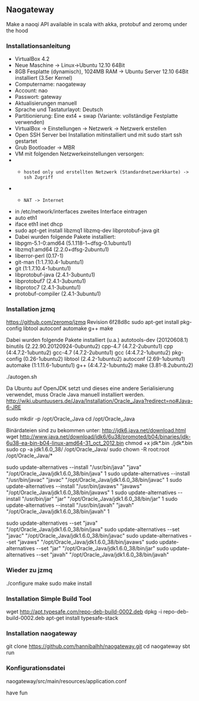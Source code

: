 ## Naogateway

Make a naoqi API available in scala with akka, protobuf and zeromq under the hood

### Installationsanleitung 

- VirtualBox 4.2
- Neue Maschine -> Linux->Ubuntu 12.10 64Bit
- 8GB Fesplatte (dynamisch), 1024MB RAM -> Ubuntu Server 12.10 64Bit installiert (3.5er Kernel)
- Computername: naogateway
- Account: nao
- Passwort: gateway
- Aktualisierungen manuell
- Sprache und Tastaturlayot: Deutsch
- Partitionierung: Eine ext4 + swap (Variante: vollständige Festplatte verwenden)
- VirtualBox -> Einstellungen -> Netzwerk -> Netzwerk erstellen
- Open SSH Server bei Installation mitinstalliert und mit sudo start ssh gestartet
- Grub Bootloader -> MBR
- VM mit folgenden Netzwerkeinstellungen versorgen:
- - 	hosted only und erstellten Netzwerk (Standardnetzwerkkarte) -> ssh Zugriff
- - 	NAT -> Internet
- in /etc/network/interfaces zweites Interface eintragen
-  auto eth1
-  iface eth1 inet dhcp
- sudo apt-get install libzmq1 libzmq-dev libprotobuf-java git
- Dabei wurden folgende Pakete installiert:
- libpgm-5.1-0:amd64 (5.1.118-1~dfsg-0.1ubuntu1)
- libzmq1:amd64 (2.2.0+dfsg-2ubuntu1)
- liberror-perl (0.17-1)
- git-man (1:1.7.10.4-1ubuntu1)
- git (1:1.7.10.4-1ubuntu1)
- libprotobuf-java (2.4.1-3ubuntu1)
- libprotobuf7 (2.4.1-3ubuntu1)
- libprotoc7 (2.4.1-3ubuntu1)
- protobuf-compiler (2.4.1-3ubuntu1)

### Installation jzmq
https://github.com/zeromq/jzmq Revision 6f28d8c
sudo apt-get install pkg-config libtool autoconf automake g++ make

Dabei wurden folgende Pakete installiert (u.a.)
autotools-dev (20120608.1)
binutils (2.22.90.20120924-0ubuntu2)
cpp-4.7 (4.7.2-2ubuntu1)
cpp (4:4.7.2-1ubuntu2)
gcc-4.7 (4.7.2-2ubuntu1)
gcc (4:4.7.2-1ubuntu2)
pkg-config (0.26-1ubuntu2)
libtool (2.4.2-1ubuntu2)
autoconf (2.69-1ubuntu1)
automake (1:1.11.6-1ubuntu1)
g++ (4:4.7.2-1ubuntu2)
make (3.81-8.2ubuntu2)

./autogen.sh

Da Ubuntu auf OpenJDK setzt und dieses eine andere Serialisierung verwendet, 
muss Oracle Java manuell installiert werden.
http://wiki.ubuntuusers.de/Java/Installation/Oracle_Java?redirect=no#Java-6-JRE

sudo mkdir -p /opt/Oracle_Java 
cd /opt/Oracle_Java 

Binärdateien sind zu bekommen unter:
http://jdk6.java.net/download.html
wget http://www.java.net/download/jdk6/6u38/promoted/b04/binaries/jdk-6u38-ea-bin-b04-linux-amd64-31_oct_2012.bin
chmod +x jdk*.bin
./jdk*.bin
sudo cp -a jdk1.6.0_38/ /opt/Oracle_Java/
sudo chown -R root:root /opt/Oracle_Java/* 

sudo update-alternatives --install "/usr/bin/java" "java" "/opt/Oracle_Java/jdk1.6.0_38/bin/java" 1
sudo update-alternatives --install "/usr/bin/javac" "javac" "/opt/Oracle_Java/jdk1.6.0_38/bin/javac" 1
sudo update-alternatives --install "/usr/bin/javaws" "javaws" "/opt/Oracle_Java/jdk1.6.0_38/bin/javaws" 1
sudo update-alternatives --install "/usr/bin/jar" "jar" "/opt/Oracle_Java/jdk1.6.0_38/bin/jar" 1 
sudo update-alternatives --install "/usr/bin/javah" "javah" "/opt/Oracle_Java/jdk1.6.0_38/bin/javah" 1

sudo update-alternatives --set "java" "/opt/Oracle_Java/jdk1.6.0_38/bin/java"
sudo update-alternatives --set "javac" "/opt/Oracle_Java/jdk1.6.0_38/bin/javac"
sudo update-alternatives --set "javaws" "/opt/Oracle_Java/jdk1.6.0_38/bin/javaws"
sudo update-alternatives --set "jar" "/opt/Oracle_Java/jdk1.6.0_38/bin/jar" 
sudo update-alternatives --set "javah" "/opt/Oracle_Java/jdk1.6.0_38/bin/javah"

### Wieder zu jzmq
./configure
make
sudo make install

### Installation Simple Build Tool
wget http://apt.typesafe.com/repo-deb-build-0002.deb
dpkg -i repo-deb-build-0002.deb
apt-get install typesafe-stack

### Installation naogateway
git clone https://github.com/hannibalhh/naogateway.git
cd naogateway
sbt run

### Konfigurationsdatei
naogateway/src/main/resources/application.conf

have fun



